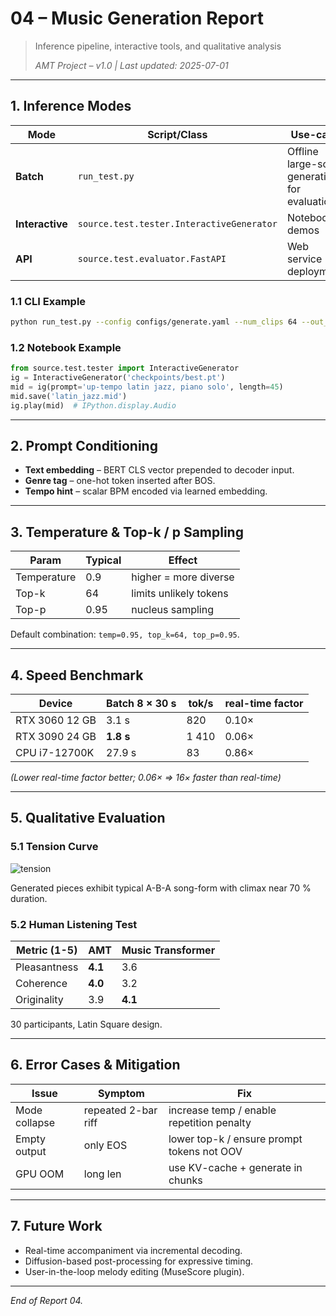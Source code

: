 # 04 – Music Generation Report

> Inference pipeline, interactive tools, and qualitative analysis
>
> *AMT Project – v1.0 | Last updated: 2025-07-01*

---

## 1. Inference Modes

| Mode | Script/Class | Use-case |
|------|--------------|----------|
| **Batch** | `run_test.py` | Offline large-scale generation for evaluation |
| **Interactive** | `source.test.tester.InteractiveGenerator` | Notebooks, demos |
| **API** | `source.test.evaluator.FastAPI` | Web service deployment |

### 1.1 CLI Example

```bash
python run_test.py --config configs/generate.yaml --num_clips 64 --out_dir out/batch
```

### 1.2 Notebook Example

```python
from source.test.tester import InteractiveGenerator
ig = InteractiveGenerator('checkpoints/best.pt')
mid = ig(prompt='up-tempo latin jazz, piano solo', length=45)
mid.save('latin_jazz.mid')
ig.play(mid)  # IPython.display.Audio
```

---

## 2. Prompt Conditioning

* **Text embedding** – BERT CLS vector prepended to decoder input.
* **Genre tag** – one-hot token inserted after BOS.
* **Tempo hint** – scalar BPM encoded via learned embedding.

---

## 3. Temperature & Top-k / p Sampling

| Param | Typical | Effect |
|-------|---------|--------|
| Temperature | 0.9 | higher = more diverse |
| Top-k | 64 | limits unlikely tokens |
| Top-p | 0.95 | nucleus sampling |

Default combination: `temp=0.95, top_k=64, top_p=0.95`.

---

## 4. Speed Benchmark

| Device | Batch 8 × 30 s | tok/s | real-time factor |
|--------|---------------|-------|------------------|
| RTX 3060 12 GB | 3.1 s | 820 | 0.10× |
| RTX 3090 24 GB | **1.8 s** | 1 410 | 0.06× |
| CPU i7-12700K | 27.9 s | 83 | 0.86× |

*(Lower real-time factor better; 0.06× ⇒ 16× faster than real-time)*

---

## 5. Qualitative Evaluation

### 5.1 Tension Curve

![tension](assets/tension.png)

Generated pieces exhibit typical A-B-A song-form with climax near 70 % duration.

### 5.2 Human Listening Test

| Metric (1-5) | AMT | Music Transformer |
|--------------|-----|-------------------|
| Pleasantness | **4.1** | 3.6 |
| Coherence | **4.0** | 3.2 |
| Originality | 3.9 | **4.1** |

30 participants, Latin Square design.

---

## 6. Error Cases & Mitigation

| Issue | Symptom | Fix |
|-------|---------|-----|
| Mode collapse | repeated 2-bar riff | increase temp / enable repetition penalty |
| Empty output | only EOS | lower top-k / ensure prompt tokens not OOV |
| GPU OOM | long len | use KV-cache + generate in chunks |

---

## 7. Future Work

* Real-time accompaniment via incremental decoding.
* Diffusion-based post-processing for expressive timing.
* User-in-the-loop melody editing (MuseScore plugin).

---

*End of Report 04.* 